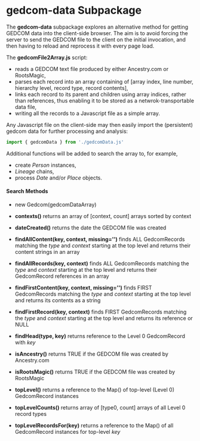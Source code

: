 # **gedcom-data** Subpackage

The **gedcom-data** subpackage explores an alternative method for getting GEDCOM data into the client-side browser.  The aim is to avoid forcing the server to send the GEDCOM file to the client on the initial invocation, and then having to reload and reprocess it with every page load.

The **gedcomFile2Array.js** script:
- reads a GEDCOM text file produced by either Ancestry.com or RootsMagic,
- parses each record into an array containing of [array index, line number, hierarchy level, record type, record contents],
- links each record to its parent and children using array indices, rather than references, thus enabling it to be stored as a netwrok-transportable data file,
- writing all the records to a Javascript file as a simple array.

Any Javascript file on the client-side may then easily import the (persistent) gedcom data for further processing and analysis:
```js
import { gedcomData } from './gedcomData.js'
```

Additional functions will be added to search the array to, for example,
- create *Person* instances,
- *Lineage* chains,
- process *Date* and/or *Place* objects.


#### Search Methods

- new Gedcom(gedcomDataArray)

- **contexts()** returns an array of [context, count] arrays sorted by context

- **dateCreated()** returns the date the GEDCOM file was created

- **findAllContent(key, context, missing='')** finds ALL GedcomRecords matching the *type* and *context* starting at the top level and returns their content strings in an array

- **findAllRecords(key, context)** finds ALL GedcomRecords matching the *type* and *context* starting at the top level and returns their GedcomRecord references in an array

- **findFirstContent(key, context, missing='')** finds FIRST GedcomRecords matching the *type* and *context* starting at the top level and returns its contents as a string

- **findFirstRecord(key, context)** finds FIRST GedcomRecords matching the *type* and *context* starting at the top level and returns its reference or NULL

- **findHead(type, key)** returns reference to the Level 0 GedcomRecord with *key*

- **isAncestry()** returns TRUE if the GEDCOM file was created by Ancestry.com

- **isRootsMagic()** returns TRUE if the GEDCOM file was created by RootsMagic

- **topLevel()** returns a reference to the Map() of top-level (Level 0) GedcomRecord instances

- **topLevelCounts()** returns array of [type0, count] arrays of all Level 0 record types

- **topLevelRecordsFor(key)** returns a reference to the Map() of all GedcomRecord instances for top-level *key*
